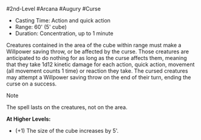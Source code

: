 #2nd-Level #Arcana #Augury #Curse
 
- Casting Time: Action and quick action
- Range: 60' (5' cube)
- Duration: Concentration, up to 1 minute  

Creatures contained in the area of the cube within range must make a Willpower saving throw, or be affected by the curse. Those creatures are anticipated to do nothing for as long as the curse affects them, meaning that they take 1d12 kinetic damage for each action, quick action, movement (all movement counts 1 time) or reaction they take. The cursed creatures may attempt a Willpower saving throw on the end of their turn, ending the curse on a success.
 
>[!note] 
>The spell lasts on the creatures, not on the area.
 
**At Higher Levels:** 
* (+1) The size of the cube increases by 5'.
